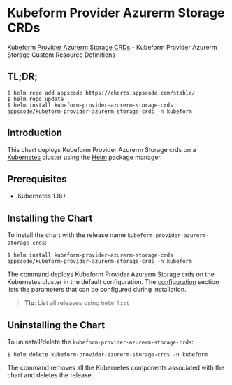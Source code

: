 # Kubeform Provider Azurerm Storage CRDs

[Kubeform Provider Azurerm Storage CRDs](https://github.com/kubeform) - Kubeform Provider Azurerm Storage Custom Resource Definitions

## TL;DR;

```console
$ helm repo add appscode https://charts.appscode.com/stable/
$ helm repo update
$ helm install kubeform-provider-azurerm-storage-crds appscode/kubeform-provider-azurerm-storage-crds -n kubeform
```

## Introduction

This chart deploys Kubeform Provider Azurerm Storage crds on a [Kubernetes](http://kubernetes.io) cluster using the [Helm](https://helm.sh) package manager.

## Prerequisites

- Kubernetes 1.16+

## Installing the Chart

To install the chart with the release name `kubeform-provider-azurerm-storage-crds`:

```console
$ helm install kubeform-provider-azurerm-storage-crds appscode/kubeform-provider-azurerm-storage-crds -n kubeform
```

The command deploys Kubeform Provider Azurerm Storage crds on the Kubernetes cluster in the default configuration. The [configuration](#configuration) section lists the parameters that can be configured during installation.

> **Tip**: List all releases using `helm list`

## Uninstalling the Chart

To uninstall/delete the `kubeform-provider-azurerm-storage-crds`:

```console
$ helm delete kubeform-provider-azurerm-storage-crds -n kubeform
```

The command removes all the Kubernetes components associated with the chart and deletes the release.


